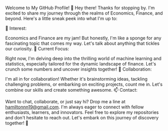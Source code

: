 Welcome to My GitHub Profile! 🚀
Hey there! Thanks for stopping by. I'm excited to share my journey through the realms of Economics, Finance, and beyond. Here's a little sneak peek into what I'm up to:

👀 Interest:

Economics and Finance are my jam! But honestly, I'm like a sponge for any fascinating topic that comes my way. Let's talk about anything that tickles our curiosity.
🌱 Current Focus:

Right now, I'm delving deep into the thrilling world of machine learning and statistics, especially tailored for the dynamic landscape of finance. Let's crunch some numbers and uncover insights together!
💞️ Collaboration:

I'm all in for collaboration! Whether it's brainstorming ideas, tackling challenging problems, or embarking on exciting projects, count me in. Let's combine our skills and create something awesome.
📫 Contact:

Want to chat, collaborate, or just say hi? Drop me a line at hamiltonnn19@gmail.com. I'm always eager to connect with fellow enthusiasts, learners, and innovators.
Feel free to explore my repositories and don't hesitate to reach out. Let's embark on this journey of discovery together! 🌟
